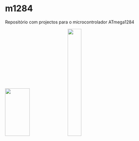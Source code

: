 # m1284
Repositório com projectos para o microcontrolador ATmega1284
<div>
<img src=https://dojft4652t1in.cloudfront.net/wp-content/uploads/IC-ATMEGA1284-PU-3.jpg width="40%" height="20%">
<img src=https://media.rs-online.com/t_large/F1278235-01.jpg width="30%" height="30%">
</div>
